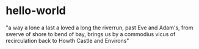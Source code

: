 # hello-world
"a way a lone a last a loved a long the riverrun, past Eve and Adam's, from swerve of shore to bend of bay, brings us by a commodius vicus of recirculation back to Howth Castle and Environs"
